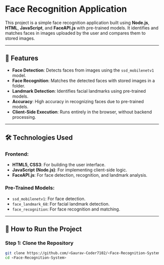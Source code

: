 # Face Recognition Application

This project is a simple face recognition application built using **Node.js**, **HTML**, **JavaScript**, and **FaceAPI.js** with pre-trained models. It identifies and matches faces in images uploaded by the user and compares them to stored images.

---

## 🌟 Features

- **Face Detection**: Detects faces from images using the `ssd_mobilenetv1` model.
- **Face Recognition**: Matches the detected faces with stored images in a folder.
- **Landmark Detection**: Identifies facial landmarks using pre-trained models.
- **Accuracy**: High accuracy in recognizing faces due to pre-trained models.
- **Client-Side Execution**: Runs entirely in the browser, without backend processing.

---

## 🛠️ Technologies Used

### **Frontend**:
- **HTML5, CSS3**: For building the user interface.
- **JavaScript (Node.js)**: For implementing client-side logic.
- **FaceAPI.js**: For face detection, recognition, and landmark analysis.

### **Pre-Trained Models**:
- `ssd_mobilenetv1`: For face detection.
- `face_landmark_68`: For facial landmark detection.
- `face_recognition`: For face recognition and matching.

---

## 🚀 How to Run the Project

### **Step 1: Clone the Repository**
```bash
git clone https://github.com/<Gaurav-Coder7102/<Face-Recognition-System.git
cd <Face-Recognition-System>
